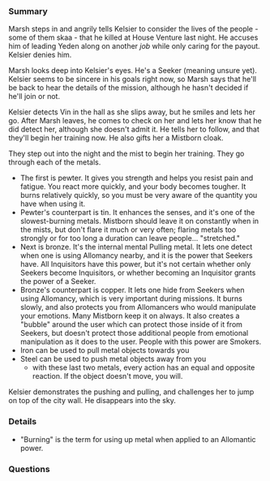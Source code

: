 ### Summary
Marsh steps in and angrily tells Kelsier to consider the lives of the people - some of them skaa - that he killed at House Venture last night. He accuses him of leading Yeden along on another *job* while only caring for the payout. Kelsier denies him.

Marsh looks deep into Kelsier's eyes. He's a Seeker (meaning unsure yet). Kelsier seems to be sincere in his goals right now, so Marsh says that he'll be back to hear the details of the mission, although he hasn't decided if he'll join or not.

Kelsier detects Vin in the hall as she slips away, but he smiles and lets her go. After Marsh leaves, he comes to check on her and lets her know that he did detect her, although she doesn't admit it. He tells her to follow, and that they'll begin her training now. He also gifts her a Mistborn cloak.

They step out into the night and the mist to begin her training. They go through each of the metals.

* The first is pewter. It gives you strength and helps you resist pain and fatigue. You react more quickly, and your body becomes tougher. It burns relatively quickly, so you must be very aware of the quantity you have when using it.
* Pewter's counterpart is tin. It enhances the senses, and it's one of the slowest-burning metals. Mistborn should leave it on constantly when in the mists, but don't flare it much or very often; flaring metals too strongly or for too long a duration can leave people... "stretched."
* Next is bronze. It's the internal mental Pulling metal. It lets one detect when one is using Allomancy nearby, and it is the power that Seekers have. All Inquisitors have this power, but it's not certain whether only Seekers become Inquisitors, or whether becoming an Inquisitor grants the power of a Seeker.
* Bronze's counterpart is copper. It lets one hide from Seekers when using Allomancy, which is very important during missions. It burns slowly, and also protects you from Allomancers who would manipulate your emotions. Many Mistborn keep it on always. It also creates a "bubble" around the user which can protect those inside of it from Seekers, but doesn't protect those additional people from emotional manipulation as it does to the user. People with this power are Smokers.
* Iron can be used to pull metal objects towards you
* Steel can be used to push metal objects away from you
	* with these last two metals, every action has an equal and opposite reaction. If the object doesn't move, you will.

Kelsier demonstrates the pushing and pulling, and challenges her to jump on top of the city wall. He disappears into the sky.


### Details
* "Burning" is the term for using up metal when applied to an Allomantic power.



### Questions
